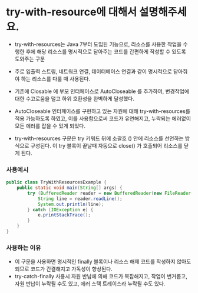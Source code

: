 # try-with-resource에 대해서 설명해주세요.
- try-with-resources는 Java 7부터 도입된 기능으로, 
리소스를 사용한 작업을 수행한 후에 해당 리소스를 명시적으로 닫아주는 코드를 간편하게 작성할 수 있도록 도와주는 구문
- 주로 입출력 스트림, 네트워크 연결, 데이터베이스 연결과 같이 명시적으로 닫아줘야 하는 리소스를 다룰 때 사용된다.

- 기존에 Closable 에 부모 인터페이스로 AutoCloseable 를 추가하여, 변경작업에 대한 수고로움을 덜고 하위 호환성을 완벽하게 달성했다.
- AutoCloseable 인터페이스를 구현하고 있는 자원에 대해 try-with-resources를 적용 가능하도록 하였고, 
이를 사용함으로써 코드가 유연해지고, 누락되는 에러없이 모든 에러를 잡을 수 있게 되었다.
- try-with-resources 구문은 try 키워드 뒤에 소괄호 () 안에 리소스를 선언하는 방식으로 구성된다.
이 try 블록이 끝날때 자동으로 close() 가 호출되어 리소스를 닫게 된다.

### 사용예시
```java
public class TryWithResourcesExample {
    public static void main(String[] args) {
        try (BufferedReader reader = new BufferedReader(new FileReader("example.txt"))) {
            String line = reader.readLine();
            System.out.println(line);
        } catch (IOException e) {
            e.printStackTrace();
        }
    }
}
```
### 사용하는 이유
- 이 구문을 사용하면 명시적인 finally 블록이나 리소스 해제 코드를 작성하지 않아도 되므로 코드가 간결해지고 가독성이 향상된다.
- try-catch-finally 사용시 자원 반납에 의해 코드가 복잡해지고, 작업이 번거롭고, 자원 반납이 누락될 수도 있고, 에러 스택 트레이스라 누락될 수도 있다.
